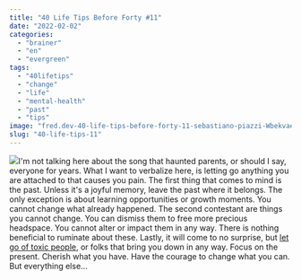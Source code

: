 ```yaml
---
title: "40 Life Tips Before Forty #11"
date: "2022-02-02"
categories: 
  - "brainer"
  - "en"
  - "evergreen"
tags: 
  - "40lifetips"
  - "change"
  - "life"
  - "mental-health"
  - "past"
  - "tips"
image: "fred.dev-40-life-tips-before-forty-11-sebastiano-piazzi-Wbekvae-0P4-unsplash-scaled.jpg"
slug: "40-life-tips-11"
---
```


![](images/fred.dev-40-life-tips-before-forty-11-Tips-11.png)I'm not talking here about the song that haunted parents, or should I say, everyone for years. What I want to verbalize here, is letting go anything you are attached to that causes you pain. The first thing that comes to mind is the past. Unless it's a joyful memory, leave the past where it belongs. The only exception is about learning opportunities or growth moments. You cannot change what already happened. The second contestant are things you cannot change. You can dismiss them to free more precious headspace. You cannot alter or impact them in any way. There is nothing beneficial to ruminate about these. Lastly, it will come to no surprise, but [let go of toxic people](https://fred.dev/40-life-tips-02/), or folks that bring you down in any way. Focus on the present. Cherish what you have. Have the courage to change what you can. But everything else...
